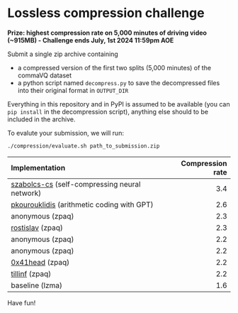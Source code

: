 # Lossless compression challenge

**Prize: highest compression rate on 5,000 minutes of driving video (~915MB) - Challenge ends July, 1st 2024 11:59pm AOE**

Submit a single zip archive containing
- a compressed version of the first two splits (5,000 minutes) of the commaVQ dataset
- a python script named `decompress.py` to save the decompressed files into their original format in `OUTPUT_DIR`

Everything in this repository and in PyPI is assumed to be available (you can `pip install` in the decompression script), anything else should to be included in the archive.

To evalute your submission, we will run:
```bash
./compression/evaluate.sh path_to_submission.zip
```

| Implementation                                                                     | Compression rate |
| :----------------------------------------------------------------------------------| ---------------: |
| [szabolcs-cs](https://github.com/szabolcs-cs) (self-compressing neural network)    |  3.4             |
| [pkourouklidis](https://github.com/pkourouklidis) (arithmetic coding with GPT)     |  2.6             |
| anonymous (zpaq)                                                                   |  2.3             |
| [rostislav](https://github.com/rostislav) (zpaq)                                   |  2.3             |
| anonymous (zpaq)                                                                   |  2.2             |
| anonymous (zpaq)                                                                   |  2.2             |
| [0x41head](https://github.com/0x41head) (zpaq)                                     |  2.2             |
| [tillinf](https://github.com/tillinf) (zpaq)                                       |  2.2             |
| baseline (lzma)                                                                    |  1.6             |


Have fun!
